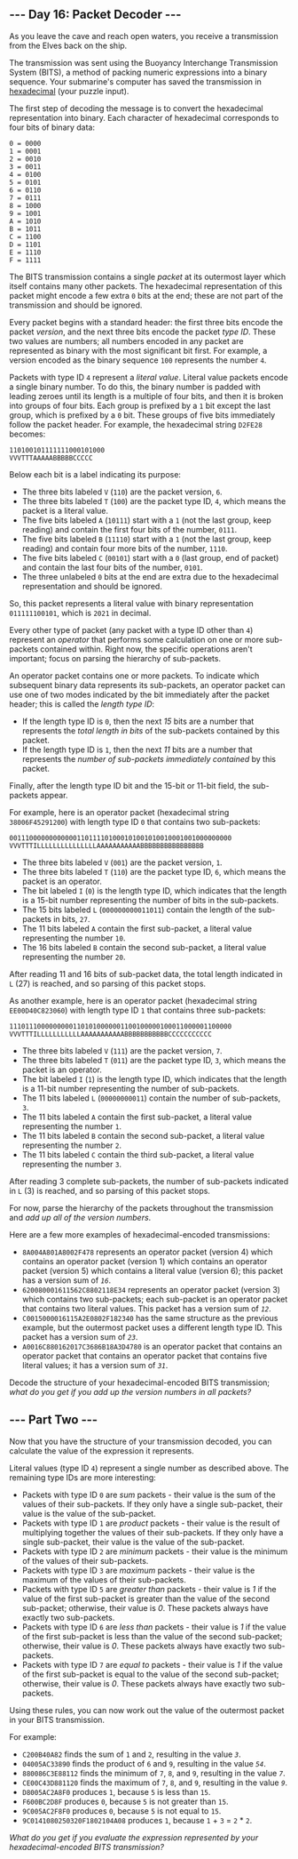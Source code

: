 <h2>--- Day 16: Packet Decoder ---</h2><p>As you leave the cave and reach open waters, you receive a transmission from the Elves back on the ship.</p>
<p>The transmission was sent using the Buoyancy Interchange Transmission System (<span title="Just be glad it wasn't sent using the BuoyancY Transmission Encoding System.">BITS</span>), a method of packing numeric expressions into a binary sequence. Your submarine's computer has saved the transmission in <a href="https://en.wikipedia.org/wiki/Hexadecimal" target="_blank">hexadecimal</a> (your puzzle input).</p>
<p>The first step of decoding the message is to convert the hexadecimal representation into binary. Each character of hexadecimal corresponds to four bits of binary data:</p>
<pre><code>0 = 0000
1 = 0001
2 = 0010
3 = 0011
4 = 0100
5 = 0101
6 = 0110
7 = 0111
8 = 1000
9 = 1001
A = 1010
B = 1011
C = 1100
D = 1101
E = 1110
F = 1111
</code></pre>
<p>The BITS transmission contains a single <em>packet</em> at its outermost layer which itself contains many other packets. The hexadecimal representation of this packet might encode a few extra <code>0</code> bits at the end; these are not part of the transmission and should be ignored.</p>
<p>Every packet begins with a standard header: the first three bits encode the packet <em>version</em>, and the next three bits encode the packet <em>type ID</em>. These two values are numbers; all numbers encoded in any packet are represented as binary with the most significant bit first. For example, a version encoded as the binary sequence <code>100</code> represents the number <code>4</code>.</p>
<p>Packets with type ID <code>4</code> represent a <em>literal value</em>. Literal value packets encode a single binary number. To do this, the binary number is padded with leading zeroes until its length is a multiple of four bits, and then it is broken into groups of four bits. Each group is prefixed by a <code>1</code> bit except the last group, which is prefixed by a <code>0</code> bit. These groups of five bits immediately follow the packet header. For example, the hexadecimal string <code>D2FE28</code> becomes:</p>
<pre><code>110100101111111000101000
VVVTTTAAAAABBBBBCCCCC
</code></pre>
<p>Below each bit is a label indicating its purpose:</p>
<ul>
<li>The three bits labeled <code>V</code> (<code>110</code>) are the packet version, <code>6</code>.</li>
<li>The three bits labeled <code>T</code> (<code>100</code>) are the packet type ID, <code>4</code>, which means the packet is a literal value.</li>
<li>The five bits labeled <code>A</code> (<code>10111</code>) start with a <code>1</code> (not the last group, keep reading) and contain the first four bits of the number, <code>0111</code>.</li>
<li>The five bits labeled <code>B</code> (<code>11110</code>) start with a <code>1</code> (not the last group, keep reading) and contain four more bits of the number, <code>1110</code>.</li>
<li>The five bits labeled <code>C</code> (<code>00101</code>) start with a <code>0</code> (last group, end of packet) and contain the last four bits of the number, <code>0101</code>.</li>
<li>The three unlabeled <code>0</code> bits at the end are extra due to the hexadecimal representation and should be ignored.</li>
</ul>
<p>So, this packet represents a literal value with binary representation <code>011111100101</code>, which is <code>2021</code> in decimal.</p>
<p>Every other type of packet (any packet with a type ID other than <code>4</code>) represent an <em>operator</em> that performs some calculation on one or more sub-packets contained within. Right now, the specific operations aren't important; focus on parsing the hierarchy of sub-packets.</p>
<p>An operator packet contains one or more packets. To indicate which subsequent binary data represents its sub-packets, an operator packet can use one of two modes indicated by the bit immediately after the packet header; this is called the <em>length type ID</em>:</p>
<ul>
<li>If the length type ID is <code>0</code>, then the next <em>15</em> bits are a number that represents the <em>total length in bits</em> of the sub-packets contained by this packet.</li>
<li>If the length type ID is <code>1</code>, then the next <em>11</em> bits are a number that represents the <em>number of sub-packets immediately contained</em> by this packet.</li>
</ul>
<p>Finally, after the length type ID bit and the 15-bit or 11-bit field, the sub-packets appear.</p>
<p>For example, here is an operator packet (hexadecimal string <code>38006F45291200</code>) with length type ID <code>0</code> that contains two sub-packets:</p>
<pre><code>00111000000000000110111101000101001010010001001000000000
VVVTTTILLLLLLLLLLLLLLLAAAAAAAAAAABBBBBBBBBBBBBBBB
</code></pre>
<ul>
<li>The three bits labeled <code>V</code> (<code>001</code>) are the packet version, <code>1</code>.</li>
<li>The three bits labeled <code>T</code> (<code>110</code>) are the packet type ID, <code>6</code>, which means the packet is an operator.</li>
<li>The bit labeled <code>I</code> (<code>0</code>) is the length type ID, which indicates that the length is a 15-bit number representing the number of bits in the sub-packets.</li>
<li>The 15 bits labeled <code>L</code> (<code>000000000011011</code>) contain the length of the sub-packets in bits, <code>27</code>.</li>
<li>The 11 bits labeled <code>A</code> contain the first sub-packet, a literal value representing the number <code>10</code>.</li>
<li>The 16 bits labeled <code>B</code> contain the second sub-packet, a literal value representing the number <code>20</code>.</li>
</ul>
<p>After reading 11 and 16 bits of sub-packet data, the total length indicated in <code>L</code> (27) is reached, and so parsing of this packet stops.</p>
<p>As another example, here is an operator packet (hexadecimal string <code>EE00D40C823060</code>) with length type ID <code>1</code> that contains three sub-packets:</p>
<pre><code>11101110000000001101010000001100100000100011000001100000
VVVTTTILLLLLLLLLLLAAAAAAAAAAABBBBBBBBBBBCCCCCCCCCCC
</code></pre>
<ul>
<li>The three bits labeled <code>V</code> (<code>111</code>) are the packet version, <code>7</code>.</li>
<li>The three bits labeled <code>T</code> (<code>011</code>) are the packet type ID, <code>3</code>, which means the packet is an operator.</li>
<li>The bit labeled <code>I</code> (<code>1</code>) is the length type ID, which indicates that the length is a 11-bit number representing the number of sub-packets.</li>
<li>The 11 bits labeled <code>L</code> (<code>00000000011</code>) contain the number of sub-packets, <code>3</code>.</li>
<li>The 11 bits labeled <code>A</code> contain the first sub-packet, a literal value representing the number <code>1</code>.</li>
<li>The 11 bits labeled <code>B</code> contain the second sub-packet, a literal value representing the number <code>2</code>.</li>
<li>The 11 bits labeled <code>C</code> contain the third sub-packet, a literal value representing the number <code>3</code>.</li>
</ul>
<p>After reading 3 complete sub-packets, the number of sub-packets indicated in <code>L</code> (3) is reached, and so parsing of this packet stops.</p>
<p>For now, parse the hierarchy of the packets throughout the transmission and <em>add up all of the version numbers</em>.</p>
<p>Here are a few more examples of hexadecimal-encoded transmissions:</p>
<ul>
<li><code>8A004A801A8002F478</code> represents an operator packet (version 4) which contains an operator packet (version 1) which contains an operator packet (version 5) which contains a literal value (version 6); this packet has a version sum of <code><em>16</em></code>.</li>
<li><code>620080001611562C8802118E34</code> represents an operator packet (version 3) which contains two sub-packets; each sub-packet is an operator packet that contains two literal values. This packet has a version sum of <code><em>12</em></code>.</li>
<li><code>C0015000016115A2E0802F182340</code> has the same structure as the previous example, but the outermost packet uses a different length type ID. This packet has a version sum of <code><em>23</em></code>.</li>
<li><code>A0016C880162017C3686B18A3D4780</code> is an operator packet that contains an operator packet that contains an operator packet that contains five literal values; it has a version sum of <code><em>31</em></code>.</li>
</ul>
<p>Decode the structure of your hexadecimal-encoded BITS transmission; <em>what do you get if you add up the version numbers in all packets?</em></p>

<h2 id="part2">--- Part Two ---</h2><p>Now that you have the structure of your transmission decoded, you can calculate the value of the expression it represents.</p>
<p>Literal values (type ID <code>4</code>) represent a single number as described above. The remaining type IDs are more interesting:</p>
<ul>
<li>Packets with type ID <code>0</code> are <em>sum</em> packets - their value is the sum of the values of their sub-packets. If they only have a single sub-packet, their value is the value of the sub-packet.</li>
<li>Packets with type ID <code>1</code> are <em>product</em> packets - their value is the result of multiplying together the values of their sub-packets. If they only have a single sub-packet, their value is the value of the sub-packet.</li>
<li>Packets with type ID <code>2</code> are <em>minimum</em> packets - their value is the minimum of the values of their sub-packets.</li>
<li>Packets with type ID <code>3</code> are <em>maximum</em> packets - their value is the maximum of the values of their sub-packets.</li>
<li>Packets with type ID <code>5</code> are <em>greater than</em> packets - their value is <em>1</em> if the value of the first sub-packet is greater than the value of the second sub-packet; otherwise, their value is <em>0</em>. These packets always have exactly two sub-packets.</li>
<li>Packets with type ID <code>6</code> are <em>less than</em> packets - their value is <em>1</em> if the value of the first sub-packet is less than the value of the second sub-packet; otherwise, their value is <em>0</em>. These packets always have exactly two sub-packets.</li>
<li>Packets with type ID <code>7</code> are <em>equal to</em> packets - their value is <em>1</em> if the value of the first sub-packet is equal to the value of the second sub-packet; otherwise, their value is <em>0</em>. These packets always have exactly two sub-packets.</li>
</ul>
<p>Using these rules, you can now work out the value of the outermost packet in your BITS transmission.</p>
<p>For example:</p>
<ul>
<li><code>C200B40A82</code> finds the sum of <code>1</code> and <code>2</code>, resulting in the value <code><em>3</em></code>.</li>
<li><code>04005AC33890</code> finds the product of <code>6</code> and <code>9</code>, resulting in the value <code><em>54</em></code>.</li>
<li><code>880086C3E88112</code> finds the minimum of <code>7</code>, <code>8</code>, and <code>9</code>, resulting in the value <code><em>7</em></code>.</li>
<li><code>CE00C43D881120</code> finds the maximum of <code>7</code>, <code>8</code>, and <code>9</code>, resulting in the value <code><em>9</em></code>.</li>
<li><code>D8005AC2A8F0</code> produces <code>1</code>, because <code>5</code> is less than <code>15</code>.</li>
<li><code>F600BC2D8F</code> produces <code>0</code>, because <code>5</code> is not greater than <code>15</code>.</li>
<li><code>9C005AC2F8F0</code> produces <code>0</code>, because <code>5</code> is not equal to <code>15</code>.</li>
<li><code>9C0141080250320F1802104A08</code> produces <code>1</code>, because <code>1</code> + <code>3</code> = <code>2</code> * <code>2</code>.</li>
</ul>
<p><em>What do you get if you evaluate the expression represented by your hexadecimal-encoded BITS transmission?</em></p>

